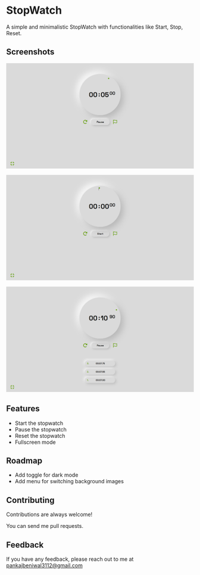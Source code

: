 
# StopWatch

A simple and minimalistic StopWatch with functionalities like Start, Stop, Reset.


## Screenshots

![Screenshot](/screenshots/Screenshot1.png)

![Screenshot](/screenshots/Screenshot2.png)

![Screenshot](/screenshots/Screenshot3.png)



## Features

- Start the stopwatch
- Pause the stopwatch
- Reset the stopwatch
- Fullscreen mode


## Roadmap

- Add toggle for dark mode
- Add menu for switching background images


## Contributing

Contributions are always welcome!

You can send me pull requests.


## Feedback

If you have any feedback, please reach out to me at pankajbeniwal3112@gmail.com

